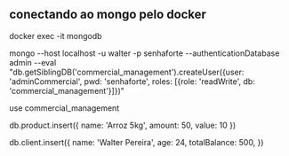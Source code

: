 ## conectando ao mongo pelo docker
docker exec -it mongodb

mongo --host localhost -u walter -p senhaforte --authenticationDatabase admin --eval "db.getSiblingDB('commercial_management').createUser({user: 'adminCommercial', pwd: 'senhaforte', roles: [{role: 'readWrite', db: 'commercial_management'}]})"

use commercial_management

db.product.insert({
    name: 'Arroz 5kg',
    amount: 50,
    value: 10
})

db.client.insert({
    name: 'Walter Pereira',
    age: 24,
    totalBalance: 500,
})